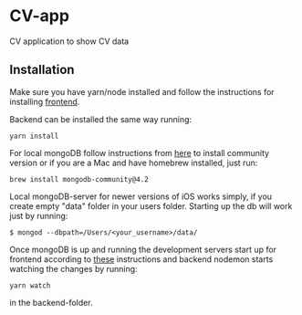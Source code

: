 # CV-app

CV application to show CV data

## Installation

Make sure you have yarn/node installed and follow the instructions for installing [frontend](https://github.com/rampemus/cvapp/tree/master/frontend).

Backend can be installed the same way running:

`yarn install`

For local mongoDB follow instructions from [here](https://docs.mongodb.com/manual/administration/install-community/) to install community version or if you are a Mac and have homebrew installed, just run:

`brew install mongodb-community@4.2`

Local mongoDB-server for newer versions of iOS works simply, if you create empty "data" folder in your users folder. Starting up the db will work just by running:

`$ mongod --dbpath=/Users/<your_username>/data/`

Once mongoDB is up and running the development servers start up for frontend according to [these](https://github.com/rampemus/cvapp/tree/master/frontend) instructions and backend nodemon starts watching the changes by running:

`yarn watch`

in the backend-folder.

